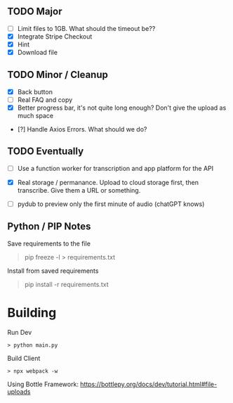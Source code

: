 ## TODO Major

- [ ] Limit files to 1GB. What should the timeout be??
- [x] Integrate Stripe Checkout
- [x] Hint
- [x] Download file

## TODO Minor / Cleanup

- [x] Back button
- [ ] Real FAQ and copy
- [x] Better progress bar, it's not quite long enough? Don't give the upload as much space
- [?] Handle Axios Errors. What should we do?

## TODO Eventually

- [ ] Use a function worker for transcription and app platform for the API
- [x] Real storage / permanance. Upload to cloud storage first, then transcribe. Give them a URL or something.
- [ ] pydub to preview only the first minute of audio (chatGPT knows)



## Python / PIP Notes

Save requirements to the file

  > pip freeze -l > requirements.txt

Install from saved requirements

  > pip install -r requirements.txt



# Building


Run Dev

    > python main.py

Build Client

    > npx webpack -w

Using Bottle Framework: https://bottlepy.org/docs/dev/tutorial.html#file-uploads